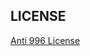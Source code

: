 ## LICENSE

[Anti 996 License](https://github.com/kattgu7/Anti-996-License/blob/master/LICENSE_CN_EN)
